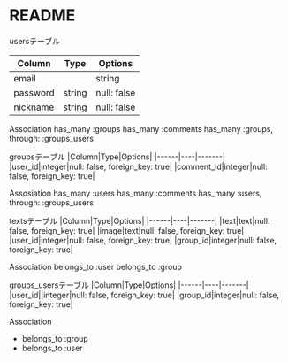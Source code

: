 # README

usersテーブル

|Column|Type|Options|
|------|----|-------|
|email||string|null: false|
|password|string|null: false|
|nickname|string|null: false|

   Association
  has_many :groups
  has_many :comments
  has_many :groups, through: :groups_users



groupsテーブル
|Column|Type|Options|
|------|----|-------|
|user_id|integer|null: false, foreign_key: true|
|comment_id|integer|null: false, foreign_key: true|

   Assosiation
  has_many :users
  has_many :comments
  has_many :users, through: :groups_users


textsテーブル
|Column|Type|Options|
|------|----|-------|
|text|text|null: false, foreign_key: true|
|image|text|null: false, foreign_key: true|
|user_id|integer|null: false, foreign_key: true|
|group_id|integer|null: false, foreign_key: true|

   Association
  belongs_to :user
  belongs_to :group

groups_usersテーブル
|Column|Type|Options|
|------|----|-------|
|user_id||integer|null: false, foreign_key: true|
|group_id|integer|null: false, foreign_key: true|

   Association
- belongs_to :group
- belongs_to :user
